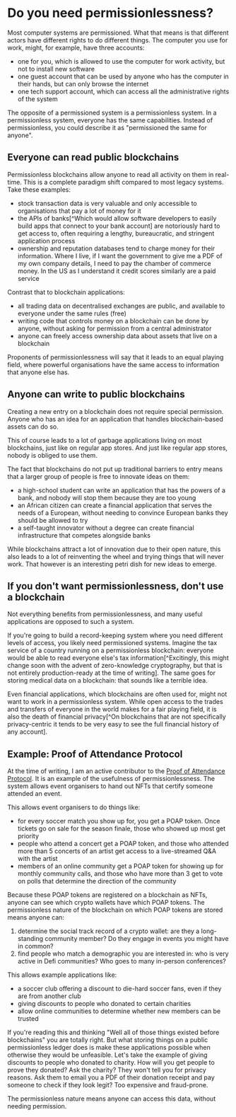 # Do you need permissionlessness?

Most computer systems are permissioned. What that means is that different actors have different rights to do different things. The computer you use for work, might, for example, have three accounts:

- one for you, which is allowed to use the computer for work activity, but not to install new software
- one guest account that can be used by anyone who has the computer in their hands, but can only browse the internet
- one tech support account, which can access all the administrative rights of the system

The opposite of a permissioned system is a permissionless system. In a permissionless system, everyone has the same capabilities. Instead of permissionless, you could describe it as "permissioned the same for anyone".

## Everyone can read public blockchains

Permissionless blockchains allow anyone to read all activity on them in real-time. This is a complete paradigm shift compared to most legacy systems. Take these examples:

- stock transaction data is very valuable and only accessible to organisations that pay a lot of money for it
- the APIs of banks[^Which would allow software developers to easily build apps that connect to your bank account] are notoriously hard to get access to, often requiring a lengthy, bureaucratic, and stringent application process
- ownership and reputation databases tend to charge money for their information. Where I live, if I want the government to give me a PDF of my own company details, I need to pay the chamber of commerce money. In the US as I understand it credit scores similarly are a paid service

Contrast that to blockchain applications:

- all trading data on decentralised exchanges are public, and available to everyone under the same rules (free)
- writing code that controls money on a blockchain can be done by anyone, without asking for permission from a central administrator
- anyone can freely access ownership data about assets that live on a blockchain

Proponents of permissionlessness will say that it leads to an equal playing field, where powerful organisations have the same access to information that anyone else has.

## Anyone can write to public blockchains

Creating a new entry on a blockchain does not require special permission. Anyone who has an idea for an application that handles blockchain-based assets can do so.

This of course leads to a lot of garbage applications living on most blockchains, just like on regular app stores. And just like regular app stores, nobody is obliged to use them.

The fact that blockchains do not put up traditional barriers to entry means that a larger group of people is free to innovate ideas on them:

- a high-school student can write an application that has the powers of a bank, and nobody will stop them because they are too young
- an African citizen can create a financial application that serves the needs of a European, without needing to convince European banks they should be allowed to try
- a self-taught innovator without a degree can create financial infrastructure that competes alongside banks

While blockchains attract a lot of innovation due to their open nature, this also leads to a lot of reinventing the wheel and trying things that will never work. That however is an interesting petri dish for new ideas to emerge.

## If you don't want permissionlessness, don't use a blockchain

Not everything benefits from permissionlessness, and many useful applications are opposed to such a system.

If you're going to build a record-keeping system where you need different levels of access, you likely need permissioned systems. Imagine the tax service of a country running on a permissionless blockchain: everyone would be able to read everyone else's tax information[^Excitingly, this might change soon with the advent of zero-knowledge cryptography, but that is not entirely production-ready at the time of writing]. The same goes for storing medical data on a blockchain: that sounds like a terrible idea.

Even financial applications, which blockchains are often used for, might not want to work in a permissionless system. While open access to the trades and transfers of everyone in the world makes for a fair playing field, it is also the death of financial privacy[^On blockchains that are not specifically privacy-centric it tends to be very easy to see the full financial history of any account].

## Example: Proof of Attendance Protocol

At the time of writing, I am an active contributor to the [Proof of Attendance Protocol](https://poap.xyz). It is an example of the usefulness of permissionlessness. The system allows event organisers to hand out NFTs that certify someone attended an event.

This allows event organisers to do things like:

- for every soccer match you show up for, you get a POAP token. Once tickets go on sale for the season finale, those who showed up most get priority
- people who attend a concert get a POAP token, and those who attended more than 5 concerts of an artist get access to a live-streamed Q&A with the artist
- members of an online community get a POAP token for showing up for monthly community calls, and those who have more than 3 get to vote on polls that determine the direction of the community

Because these POAP tokens are registered on a blockchain as NFTs, anyone can see which crypto wallets have which POAP tokens. The permissionless nature of the blockchain on which POAP tokens are stored means anyone can:

1. determine the social track record of a crypto wallet: are they a long-standing community member? Do they engage in events you might have in common?
2. find people who match a demographic you are interested in: who is very active in Defi communities? Who goes to many in-person conferences?

This allows example applications like:

- a soccer club offering a discount to die-hard soccer fans, even if they are from another club
- giving discounts to people who donated to certain charities
- allow online communities to determine whether new members can be trusted

If you're reading this and thinking "Well all of those things existed before blockchains" you are totally right. But what storing things on a public permissionless ledger does is make these applications possible when otherwise they would be unfeasible. Let's take the example of giving discounts to people who donated to charity. How will you get people to prove they donated? Ask the charity? They won't tell you for privacy reasons. Ask them to email you a PDF of their donation receipt and pay someone to check if they look legit? Too expensive and fraud-prone.

The permissionless nature means anyone can access this data, without needing permission.